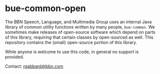 bue-common-open
===============

The BBN Speech, Language, and Multimedia Group uses an internal Java library of common
utility functions written by many people, `bue-common`.  We sometimes make releases of open-source 
software which depend on parts of this library, requiring that certain classes
by open-sourced as well.  This repository contains the (small) open-source 
portion of this library. 

While anyone is welcome to use this code, in general no support is provided.

Contact: rgabbard@bbn.com
